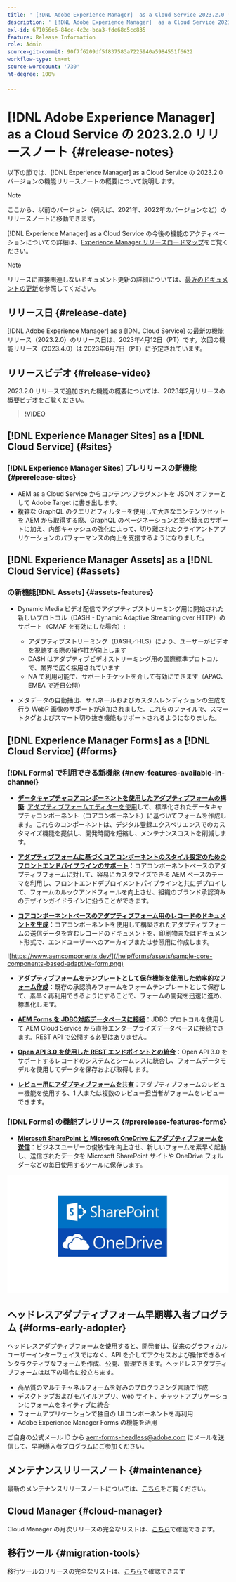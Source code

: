 ```yaml
---
title: ' [!DNL Adobe Experience Manager]  as a Cloud Service 2023.2.0 リリースのリリースノート。'
description: ' [!DNL Adobe Experience Manager]  as a Cloud Service 2023.2.0 リリースのリリースノート。'
exl-id: 671056e6-84cc-4c2c-bca3-fde68d5cc835
feature: Release Information
role: Admin
source-git-commit: 90f7f6209df5f837583a7225940a5984551f6622
workflow-type: tm+mt
source-wordcount: '730'
ht-degree: 100%

---
```


# [!DNL Adobe Experience Manager] as a Cloud Service の 2023.2.0 リリースノート {#release-notes}

以下の節では、[!DNL Experience Manager] as a Cloud Service の 2023.2.0 バージョンの機能リリースノートの概要について説明します。

>[!NOTE]
>
>ここから、以前のバージョン（例えば、2021年、2022年のバージョンなど）のリリースノートに移動できます。
>
>[!DNL Experience Manager] as a Cloud Service の今後の機能のアクティベーションについての詳細は、[Experience Manager リリースロードマップ](https://experienceleague.adobe.com/docs/experience-manager-release-information/aem-release-updates/update-releases-roadmap.html?lang=ja)をご覧ください。

>[!NOTE]
>
>リリースに直接関連しないドキュメント更新の詳細については、[最近のドキュメントの更新](https://experienceleague.adobe.com/docs/experience-manager-release-information/aem-release-updates/doc-updates/documentation-updates.html?lang=ja)を参照してください。

## リリース日 {#release-date}

[!DNL Adobe Experience Manager] as a [!DNL Cloud Service] の最新の機能リリース（2023.2.0）のリリース日は、2023年4月12日（PT）です。次回の機能リリース（2023.4.0）は 2023年6月7日（PT）に予定されています。

## リリースビデオ {#release-video}

2023.2.0 リリースで追加された機能の概要については、2023年2月リリースの概要ビデオをご覧ください。

>[!VIDEO](https://video.tv.adobe.com/v/3416885/?quality=12)

## [!DNL Experience Manager Sites] as a [!DNL Cloud Service] {#sites}

### [!DNL Experience Manager Sites] プレリリースの新機能 {#prerelease-sites}

* AEM as a Cloud Service からコンテンツフラグメントを JSON オファーとして Adobe Target に書き出します。
* 複雑な GraphQL のクエリとフィルターを使用して大きなコンテンツセットを AEM から取得する際、GraphQL のページネーションと並べ替えのサポートに加え、内部キャッシュの強化によって、切り離されたクライアントアプリケーションのパフォーマンスの向上を支援するようになりました。

## [!DNL Experience Manager Assets] as a [!DNL Cloud Service] {#assets}

### の新機能[!DNL Assets] {#assets-features}

* Dynamic Media ビデオ配信でアダプティブストリーミング用に開始された新しいプロトコル（DASH - Dynamic Adaptive Streaming over HTTP）のサポート（CMAF を有効にした場合）:
   * アダプティブストリーミング（DASH／HLS）により、ユーザーがビデオを視聴する際の操作性が向上します
   * DASH はアダプティブビデオストリーミング用の国際標準プロトコルで、業界で広く採用されています
   * NA で利用可能で、サポートチケットを介して有効にできます（APAC、EMEA で近日公開）

* メタデータの自動抽出、サムネールおよびカスタムレンディションの生成を行う WebP 画像のサポートが追加されました。これらのファイルで、スマートタグおよびスマート切り抜き機能もサポートされるようになりました。

## [!DNL Experience Manager Forms] as a [!DNL Cloud Service] {#forms}

### [!DNL Forms] で利用できる新機能 {#new-features-available-in-channel}

* **[データキャプチャコアコンポーネントを使用したアダプティブフォームの構築](https://experienceleague.adobe.com/docs/experience-manager-core-components/using/adaptive-forms/introduction.html?lang=ja)**: [アダプティブフォームエディターを使用](/help/forms/creating-adaptive-form-core-components.md)して、標準化されたデータキャプチャコンポーネント（コアコンポーネント）に基づいてフォームを作成します。これらのコンポーネントは、デジタル登録エクスペリエンスでのカスタマイズ機能を提供し、開発時間を短縮し、メンテナンスコストを削減します。

* **[アダプティブフォームに基づくコアコンポーネントのスタイル設定のためのフロントエンドパイプラインのサポート](/help/forms/using-themes-in-core-components.md)**：コアコンポーネントベースのアダプティブフォームに対して、容易にカスタマイズできる AEM ベースのテーマを利用し、フロントエンドデプロイメントパイプラインと共にデプロイして、フォームのルックアンドフィールを向上させ、組織のブランド承認済みのデザインガイドラインに沿うことができます。

* **[コアコンポーネントベースのアダプティブフォーム用のレコードのドキュメントを生成](/help/forms/generate-document-of-record-core-components.md)**：コアコンポーネントを使用して構築されたアダプティブフォームの送信データを含むレコードのドキュメントを、印刷物またはドキュメント形式で、エンドユーザーへのアーカイブまたは参照用に作成します。

![https://www.aemcomponents.dev/](/help/forms/assets/sample-core-components-based-adaptive-form.png)

* **[アダプティブフォームをテンプレートとして保存機能を使用した効率的なフォーム作成](/help/forms/template-editor.md#save-an-adaptive-form-as-template-saving-adaptive-form-as-template)**：既存の承認済みフォームをフォームテンプレートとして保存して、素早く再利用できるようにすることで、フォームの開発を迅速に進め、標準化します。

* **[AEM Forms を JDBC対応データベースに接続](/help/forms/configure-data-sources.md#configure-relational-database-configure-relational-database)**：JDBC プロトコルを使用して AEM Cloud Service から直接エンタープライズデータベースに接続できます。REST API で公開する必要はありません。

* **[Open API 3.0 を使用した REST エンドポイントとの統合](/help/forms/configure-data-sources.md#configure-restful-services-open-api-specification-version-20-configure-restful-services-swagger-version30)**：Open API 3.0 をサポートするレコードのシステムとシームレスに統合し、フォームデータモデルを使用してデータを保存および取得します。

* **[レビュー用にアダプティブフォームを共有](/help/forms/create-reviews-forms.md)**：アダプティブフォームのレビュー機能を使用する、1 人または複数のレビュー担当者がフォームをレビューできます。


### [!DNL Forms] の機能プレリリース {#prerelease-features-forms}

* **[Microsoft SharePoint と Microsoft OneDrive にアダプティブフォームを送信](/help/forms/configuring-submit-actions.md)**：ビジネスユーザーの俊敏性を向上させ、新しいフォームを素早く起動し、送信されたデータを Microsoft SharePoint サイトや OneDrive フォルダーなどの毎日使用するツールに保存します。

![Microsoft SharePoint と Microsoft OneDrive にアダプティブフォームを送信](/help/forms/assets/onedrive-and-sharepoint.jpg)


## ヘッドレスアダプティブフォーム早期導入者プログラム {#forms-early-adopter}

ヘッドレスアダプティブフォームを使用すると、開発者は、従来のグラフィカルユーザーインターフェイスではなく、API を介してアクセスおよび操作できるインタラクティブなフォームを作成、公開、管理できます。ヘッドレスアダプティブフォームは以下の場合に役立ちます。

* 高品質のマルチチャネルフォームを好みのプログラミング言語で作成
* デスクトップおよびモバイルアプリ、web サイト、チャットアプリケーションにフォームをネイティブに統合
* フォームアプリケーションで独自の UI コンポーネントを再利用
* Adobe Experience Manager Forms の機能を活用

ご自身の公式メール ID から aem-forms-headless@adobe.com にメールを送信して、早期導入者プログラムにご参加ください。

## メンテナンスリリースノート {#maintenance}

最新のメンテナンスリリースノートについては、[こちら](/help/release-notes/maintenance/latest.md)をご覧ください。

## Cloud Manager {#cloud-manager}

Cloud Manager の月次リリースの完全なリストは、[こちら](/help/implementing/cloud-manager/release-notes/current.md)で確認できます。

## 移行ツール {#migration-tools}

移行ツールのリリースの完全なリストは、[こちら](/help/journey-migration/release-notes/release-notes-migration-tools-current.md)で確認できます
